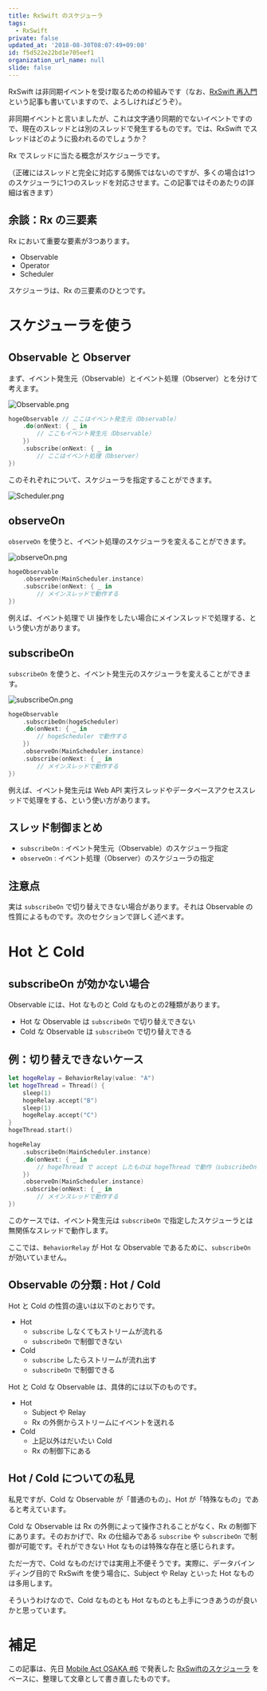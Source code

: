 ```yaml
---
title: RxSwift のスケジューラ
tags:
  - RxSwift
private: false
updated_at: '2018-08-30T08:07:49+09:00'
id: f5d522e22bd1e705eef1
organization_url_name: null
slide: false
---
```

RxSwift は非同期イベントを受け取るための枠組みです（なお、[RxSwift 再入門](https://qiita.com/usamik26/items/444d6dd7386b2949c06b) という記事も書いていますので、よろしければどうぞ）。

非同期イベントと言いましたが、これは文字通り同期的でないイベントですので、現在のスレッドとは別のスレッドで発生するものです。では、RxSwift でスレッドはどのように扱われるのでしょうか？

Rx でスレッドに当たる概念がスケジューラです。

（正確にはスレッドと完全に対応する関係ではないのですが、多くの場合は1つのスケジューラに1つのスレッドを対応させます。この記事ではそのあたりの詳細は省きます）

## 余談：Rx の三要素

Rx において重要な要素が3つあります。

* Observable
* Operator
* Scheduler

スケジューラは、Rx の三要素のひとつです。

# スケジューラを使う

## Observable と Observer

まず、イベント発生元（Observable）とイベント処理（Observer）とを分けて考えます。

![Observable.png](https://qiita-image-store.s3.amazonaws.com/0/6204/c38dc8be-c5d4-87d2-f83d-f63bc242ac4f.png)

```swift
hogeObservable // ここはイベント発生元（Observable）
    .do(onNext: { _ in
        // ここもイベント発生元（Observable） 
    })
    .subscribe(onNext: { _ in
        // ここはイベント処理（Observer）
})
```

このそれぞれについて、スケジューラを指定することができます。

![Scheduler.png](https://qiita-image-store.s3.amazonaws.com/0/6204/5bf447f1-aaf3-96e7-0385-7974fdc7cb47.png)

## observeOn

`observeOn` を使うと、イベント処理のスケジューラを変えることができます。

![observeOn.png](https://qiita-image-store.s3.amazonaws.com/0/6204/3e28f51f-644a-b774-7f79-8bd195cf6e64.png)

```swift
hogeObservable
    .observeOn(MainScheduler.instance)
    .subscribe(onNext: { _ in
        // メインスレッドで動作する
})
```

例えば、イベント処理で UI 操作をしたい場合にメインスレッドで処理する、という使い方があります。

## subscribeOn

`subscribeOn` を使うと、イベント発生元のスケジューラを変えることができます。

![subscribeOn.png](https://qiita-image-store.s3.amazonaws.com/0/6204/4d64a326-5427-0ac9-27b6-fc7efa60afbf.png)

```swift
hogeObservable
    .subscribeOn(hogeScheduler)
    .do(onNext: { _ in
        // hogeScheduler で動作する
    })
    .observeOn(MainScheduler.instance)
    .subscribe(onNext: { _ in
        // メインスレッドで動作する
})
```

例えば、イベント発生元は Web API 実行スレッドやデータベースアクセススレッドで処理をする、という使い方があります。

## スレッド制御まとめ

* `subscribeOn` : イベント発生元（Observable）のスケジューラ指定
* `observeOn` : イベント処理（Observer）のスケジューラの指定

## 注意点

実は `subscribeOn` で切り替えできない場合があります。それは Observable の性質によるものです。次のセクションで詳しく述べます。

# Hot と Cold

## subscribeOn が効かない場合

Observable には、Hot なものと Cold なものとの2種類があります。

* Hot な Observable は `subscribeOn` で切り替えできない
* Cold な Observable は `subscribeOn` で切り替えできる

## 例：切り替えできないケース

```swift
let hogeRelay = BehaviorRelay(value: "A")
let hogeThread = Thread() {
    sleep(1)
    hogeRelay.accept("B")
    sleep(1)
    hogeRelay.accept("C")
}
hogeThread.start()

hogeRelay
    .subscribeOn(MainScheduler.instance)
    .do(onNext: { _ in
        // hogeThread で accept したものは hogeThread で動作（subscribeOn が効いていない）
    })
    .observeOn(MainScheduler.instance)
    .subscribe(onNext: { _ in
        // メインスレッドで動作する
})
```

このケースでは、イベント発生元は `subscribeOn` で指定したスケジューラとは無関係なスレッドで動作します。

ここでは、`BehaviorRelay` が Hot な Observable であるために、`subscribeOn` が効いていません。

## Observable の分類 : Hot / Cold

Hot と Cold の性質の違いは以下のとおりです。

* Hot
    * `subscribe` しなくてもストリームが流れる
    * `subscribeOn` で制御できない
* Cold
    * `subscribe` したらストリームが流れ出す
    * `subscribeOn` で制御できる

Hot と Cold な Observable は、具体的には以下のものです。

* Hot
    * Subject や Relay
    * Rx の外側からストリームにイベントを送れる
* Cold
    * 上記以外はだいたい Cold
    * Rx の制御下にある

## Hot / Cold についての私見

私見ですが、Cold な Observable が「普通のもの」、Hot が「特殊なもの」であると考えています。

Cold な Observable は Rx の外側によって操作されることがなく、Rx の制御下にあります。そのおかげで、Rx の仕組みである `subscribe` や `subscribeOn` で制御が可能です。それができない Hot なものは特殊な存在と感じられます。

ただ一方で、Cold なものだけでは実用上不便そうです。実際に、データバインディング目的で RxSwift を使う場合に、Subject や Relay といった Hot なものは多用します。

そういうわけなので、Cold なものとも Hot なものとも上手につきあうのが良いかと思っています。

# 補足

この記事は、先日 [Mobile Act OSAKA #6](https://mobileact.connpass.com/event/93121/) で発表した [RxSwiftのスケジューラ](https://speakerdeck.com/usamik26/rxswift-scheduler) をベースに、整理して文章として書き直したものです。

